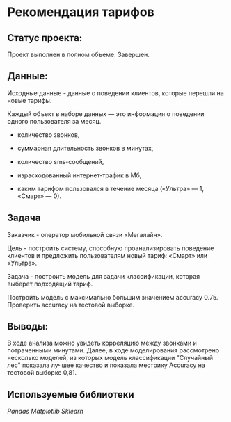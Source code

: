 # Рекомендация тарифов

## Статус проекта: 
Проект выполнен в полном объеме. Завершен.

## Данные:

Исходные данные - данные о поведении клиентов, которые перешли на новые тарифы.

Каждый объект в наборе данных — это информация о поведении одного пользователя за месяц. 

- количество звонков,

- суммарная длительность звонков в минутах,

- количество sms-сообщений,

- израсходованный интернет-трафик в Мб,

- каким тарифом пользовался в течение месяца («Ультра» — 1, «Смарт» — 0).

## Задача

Заказчик - оператор мобильной связи «Мегалайн».

Цель - построить систему, способную проанализировать поведение клиентов и предложить пользователям новый тариф: «Смарт» или «Ультра».

Задача - построить модель для задачи классификации, которая выберет подходящий тариф.

Постройть модель с максимально большим значением accuracy 0.75. Проверить accuracy на тестовой выборке.

## Выводы: 
В ходе анализа можно увидеть корреляцию между звонками и потраченными минутами. Далее, в ходе моделирования рассмотрено несколько моделей, из которых модель классификации "Случайный лес" показала лучшее качество и показала местрику Accuracy на тестовой выборке 0,81.

## Используемые библиотеки

*Pandas*
*Matplotlib*
*Sklearn*